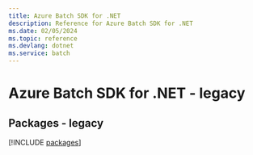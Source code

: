```yaml
---
title: Azure Batch SDK for .NET
description: Reference for Azure Batch SDK for .NET
ms.date: 02/05/2024
ms.topic: reference
ms.devlang: dotnet
ms.service: batch
---
```

# Azure Batch SDK for .NET - legacy
## Packages - legacy
[!INCLUDE [packages](batch-index.md)]